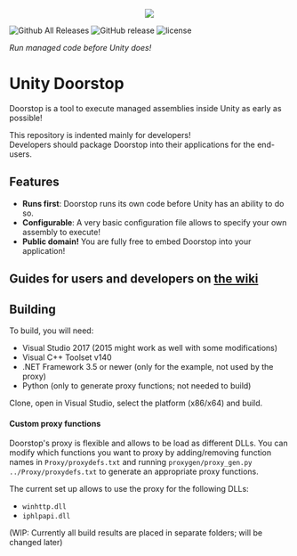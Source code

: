 <p align="center">
   <img src="https://raw.githubusercontent.com/NeighTools/UnityDoorstop/master/docs/logo_sm.png"/>
</p>

![Github All Releases](https://img.shields.io/github/downloads/NeighTools/UnityDoorstop/total.svg)
![GitHub release](https://img.shields.io/github/release/NeighTools/UnityDoorstop.svg)
![license](https://img.shields.io/github/license/NeighTools/UnityDoorstop.svg)

*Run managed code before Unity does!*

# Unity Doorstop

Doorstop is a tool to execute managed assemblies inside Unity as early as possible!

This repository is indented mainly for developers!  
Developers should package Doorstop into their applications for the end-users.

## Features

* **Runs first**: Doorstop runs its own code before Unity has an ability to do so.
* **Configurable**: A very basic configuration file allows to specify your own assembly to execute!
* **Public domain!** You are fully free to embed Doorstop into your application!

## Guides for users and developers on [the wiki](https://github.com/NeighTools/UnityDoorstop/wiki)

## Building

To build, you will need:

* Visual Studio 2017 (2015 might work as well with some modifications)
* Visual C++ Toolset v140
* .NET Framework 3.5 or newer (only for the example, not used by the proxy)
* Python (only to generate proxy functions; not needed to build)

Clone, open in Visual Studio, select the platform (x86/x64) and build.

#### Custom proxy functions

Doorstop's proxy is flexible and allows to be load as different DLLs.
You can modify which functions you want to proxy by adding/removing function names in `Proxy/proxydefs.txt` and running `proxygen/proxy_gen.py ../Proxy/proxydefs.txt` to generate an appropriate proxy functions.

The current set up allows to use the proxy for the following DLLs:

* `winhttp.dll`
* `iphlpapi.dll`

(WIP: Currently all build results are placed in separate folders; will be changed later)
